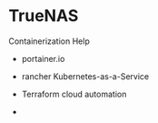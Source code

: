 
# TrueNAS


Containerization Help
- portainer.io
- rancher Kubernetes-as-a-Service
- Terraform cloud automation

- 